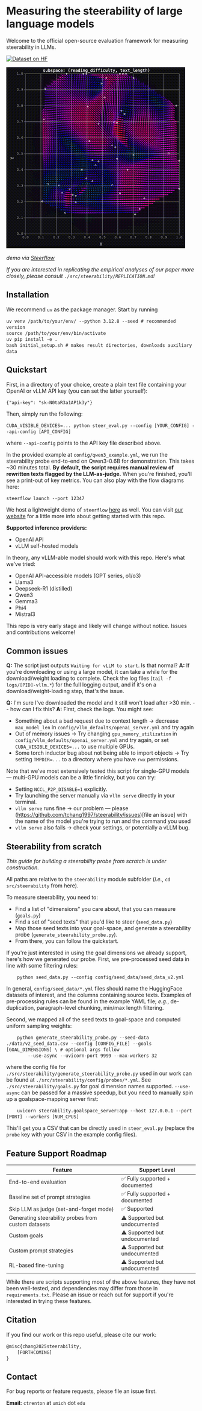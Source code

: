 # Measuring the steerability of large language models

Welcome to the official open-source evaluation framework for measuring steerability in LLMs. 

[![Dataset on HF](https://huggingface.co/datasets/huggingface/badges/resolve/main/dataset-on-hf-sm.svg)](https://huggingface.co/datasets)

![Steerflow Demo](src/steerflow/preview.gif)

*demo via [Steerflow](https://steerability.onrender.com/)*

*If you are interested in replicating the empirical analyses of our paper more closely, please consult `./src/steerability/REPLICATION.md`!*

## Installation

We recommend `uv` as the package manager. Start by running
```
uv venv /path/to/your/env/ --python 3.12.8 --seed # recommended version
source /path/to/your/env/bin/activate
uv pip install -e .
bash initial_setup.sh # makes result directories, downloads auxiliary data
```

## Quickstart

First, in a directory of your choice, create a plain text file containing your OpenAI or vLLM API key (you can set the latter yourself):
```
{"api-key": "sk-N0taR3a1AP1k3y"}
```

Then, simply run the following:
```
CUDA_VISIBLE_DEVICES=... python steer_eval.py --config [YOUR_CONFIG] --api-config [API_CONFIG]
```
where `--api-config` points to the API key file described above. 

In the provided example at `config/qwen3_example.yml`, we run the steerability probe end-to-end on Qwen3-0.6B for demonstration. This takes ~30 minutes total. **By default, the script requires manual review of rewritten texts flagged by the LLM-as-judge.** When you're finished, you'll see a print-out of key metrics. You can also play with the flow diagrams here:
```
steerflow launch --port 12347
```

We host a lightweight demo of `steerflow` [here](https://steerability.onrender.com/) as well. You can visit [our website](https://steerability.org/) for a little more info about getting started with this repo.  

**Supported inference providers:**
* OpenAI API
* vLLM self-hosted models

In theory, any vLLM-able model should work with this repo. Here's what we've tried: 
* OpenAI API-accessible models (GPT series, o1/o3)
* Llama3
* Deepseek-R1 (distilled)
* Qwen3
* Gemma3
* Phi4
* Mistral3

This repo is very early stage and likely will change without notice. Issues and contributions welcome! 

## Common issues

**Q:** The script just outputs `Waiting for vLLM to start`. Is that normal?
**A:** If you're downloading or using a large model, it can take a while for the download/weight loading to complete. Check the log files (`tail -f logs/[PID]-vllm.*`) for the full logging output, and if it's on a download/weight-loading step, that's the issue. 

**Q:** I'm sure I've downloaded the model and it still won't load after >30 min. -- how can I fix this?
**A:** First, check the logs. You might see:
* Something about a bad request due to context length -> decrease `max_model_len` in `config/vllm_defaults/openai_server.yml` and try again
* Out of memory issues -> Try changing `gpu_memory_utilization` in `config/vllm_defaults/openai_server.yml` and try again, or set `CUDA_VISIBLE_DEVICES=...` to use multiple GPUs.
* Some torch inductor bug about not being able to import objects -> Try setting `TMPDIR=...` to a directory where you have `rwx` permissions.

Note that we've most extensively tested this script for single-GPU models — multi-GPU models can be a little finnicky, but you can try:
* Setting `NCCL_P2P_DISABLE=1` explicitly. 
* Try launching the server manually via `vllm serve` directly in your terminal.
* `vllm serve` runs fine -> our problem — please (https://github.com/tchang1997/steerability/issues)[file an issue] with the name of the model you're trying to run and the command you used
* `vllm serve` also fails -> check your settings, or potentially a vLLM bug.


## Steerability from scratch

*This guide for building a steerability probe from scratch is under construction.*

All paths are relative to the `steerability` module subfolder (*i.e.*, `cd src/steerability` from here). 

To measure steerability, you need to:
* Find a list of "dimensions" you care about, that you can measure (`goals.py`)
* Find a set of "seed texts" that you'd like to steer (`seed_data.py`)
* Map those seed texts into your goal-space, and generate a steerability probe (`generate_steerability_probe.py`).
* From there, you can follow the quickstart. 

If you're just interested in using the goal dimensions we already support, here's how we generated our probe. First, we pre-processed seed data in line with some filtering rules:
```
    python seed_data.py --config config/seed_data/seed_data_v2.yml
```
In general, `config/seed_data/*.yml` files should name the HuggingFace datasets of interest, and the columns containing source texts. Examples of pre-processing rules can be found in the example YAML file; *e.g.*, de-duplication, paragraph-level chunking, min/max length filtering.

Second, we mapped all of the seed texts to goal-space and computed uniform sampling weights:
```
    python generate_steerability_probe.py --seed-data ./data/v2_seed_data.csv --config [CONFIG_FILE] --goals [GOAL_DIMENSIONS] \ # optional args follow
        --use-async --uvicorn-port 9999 --max-workers 32
```
where the config file for `./src/steerability/generate_steerability_probe.py` used in our work can be found at `./src/steerability/config/probes/*.yml`. See `./src/steerability/goals.py` for goal dimension names supported. `--use-async` can be passed for a massive speedup, but you need to manually spin up a goalspace-mapping server first:
```
    uvicorn steerability.goalspace_server:app --host 127.0.0.1 --port [PORT] --workers [NUM_CPUS]
```
This'll get you a CSV that can be directly used in `steer_eval.py` (replace the `probe` key with your CSV in the example config files). 

## Feature Support Roadmap

| Feature                                             | Support Level |
|-----------------------------------------------------|---------------|
| End-to-end evaluation                               | ✅ Fully supported + documented |
| Baseline set of prompt strategies                   | ✅ Fully supported + documented |
| Skip LLM as judge (set-and-forget mode)             | ✅ Supported  |
| Generating steerability probes from custom datasets | ⚠️ Supported but undocumented  |
| Custom goals                                         | ⚠️ Supported but undocumented |
| Custom prompt strategies                            | ⚠️ Supported but undocumented  |
| RL-based fine-tuning                                | ⚠️ Supported but undocumented  |

While there are scripts supporting most of the above features, they have not been well-tested, and dependencies may differ from those in `requirements.txt`. Please an issue or reach out for support if you're interested in trying these features.

## Citation

If you find our work or this repo useful, please cite our work:
```
@misc{chang2025steerability,
    [FORTHCOMING]
}
```

## Contact

For bug reports or feature requests, please file an issue first. 

**Email:** `ctrenton` at `umich` dot `edu`
